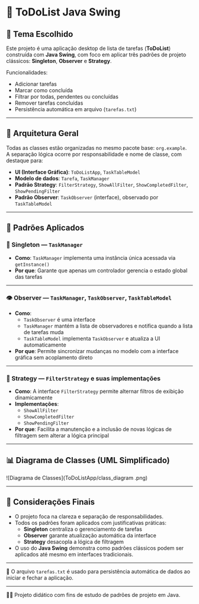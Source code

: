 # 📝 ToDoList Java Swing

## 📌 Tema Escolhido

Este projeto é uma aplicação desktop de lista de tarefas (**ToDoList**) construída com **Java Swing**, com foco em aplicar três padrões de projeto clássicos: **Singleton**, **Observer** e **Strategy**.

Funcionalidades:
- Adicionar tarefas
- Marcar como concluída
- Filtrar por todas, pendentes ou concluídas
- Remover tarefas concluídas
- Persistência automática em arquivo (`tarefas.txt`)

---

## 🧱 Arquitetura Geral

Todas as classes estão organizadas no mesmo pacote base: `org.example`.  
A separação lógica ocorre por responsabilidade e nome de classe, com destaque para:

- **UI (Interface Gráfica)**: `ToDoListApp`, `TaskTableModel`
- **Modelo de dados**: `Tarefa`, `TaskManager`
- **Padrão Strategy**: `FilterStrategy`, `ShowAllFilter`, `ShowCompletedFilter`, `ShowPendingFilter`
- **Padrão Observer**: `TaskObserver` (interface), observado por `TaskTableModel`

---

## 🧠 Padrões Aplicados

### 🔁 Singleton — `TaskManager`

- **Como**: `TaskManager` implementa uma instância única acessada via `getInstance()`
- **Por que**: Garante que apenas um controlador gerencia o estado global das tarefas

---

### 👁️ Observer — `TaskManager`, `TaskObserver`, `TaskTableModel`

- **Como**:
  - `TaskObserver` é uma interface
  - `TaskManager` mantém a lista de observadores e notifica quando a lista de tarefas muda
  - `TaskTableModel` implementa `TaskObserver` e atualiza a UI automaticamente
- **Por que**: Permite sincronizar mudanças no modelo com a interface gráfica sem acoplamento direto

---

### 🧩 Strategy — `FilterStrategy` e suas implementações

- **Como**: A interface `FilterStrategy` permite alternar filtros de exibição dinamicamente
- **Implementações**:
  - `ShowAllFilter`
  - `ShowCompletedFilter`
  - `ShowPendingFilter`
- **Por que**: Facilita a manutenção e a inclusão de novas lógicas de filtragem sem alterar a lógica principal

---

## 📊 Diagrama de Classes (UML Simplificado)

![Diagrama de Classes](ToDoListApp/class_diagram .png)

---

## 🧾 Considerações Finais

- O projeto foca na clareza e separação de responsabilidades.
- Todos os padrões foram aplicados com justificativas práticas:
  - **Singleton** centraliza o gerenciamento de tarefas
  - **Observer** garante atualização automática da interface
  - **Strategy** desacopla a lógica de filtragem
- O uso do **Java Swing** demonstra como padrões clássicos podem ser aplicados até mesmo em interfaces tradicionais.

---

📁 O arquivo `tarefas.txt` é usado para persistência automática de dados ao iniciar e fechar a aplicação.

---

👨‍💻 Projeto didático com fins de estudo de padrões de projeto em Java.
